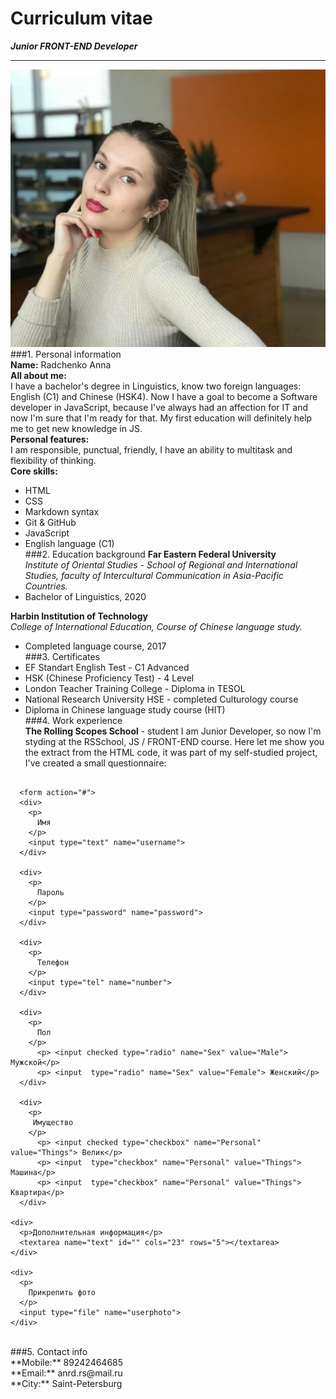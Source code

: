 # Curriculum vitae
***Junior FRONT-END Developer*** <br/>
***
![my photo](cvphoto.jpg) <br/>
###1. Personal information <br/>
**Name:** Radchenko Anna <br/>
**All about me:** <br/>
I have a bachelor's degree in Linguistics, know two foreign languages: English (C1) and Chinese (HSK4). Now I have a goal to become a Software developer in JavaScript, because I've always had an affection for IT and now I'm sure that I'm ready for that. My first education will definitely help me to get new knowledge in JS. <br/>
**Personal features:** <br/>
I am responsible, punctual, friendly, I have an ability to multitask and flexibility of thinking.<br/>
**Core skills:**
* HTML 
* CSS
* Markdown syntax
* Git & GitHub
* JavaScript
* English language (C1) <br/>
###2. Education background
**Far Eastern Federal University** <br/>
  *Institute of Oriental Studies - School of Regional and International Studies, faculty of Intercultural Communication in Asia-Pacific Countries.* <br/>
* Bachelor of Linguistics, 2020 <br/>

**Harbin Institution of Technology** <br/>
 *College of International Education, Course of Chinese language study.* <br/>
* Completed language course, 2017 <br/>
###3. Certificates <br/>
* EF Standart English Test - C1 Advanced
* HSK (Chinese Proficiency Test) - 4 Level
* London Teacher Training College - Diploma in TESOL
* National Research University HSE - completed Culturology course
* Diploma in Chinese language study course (HIT) <br/>
###4. Work experience <br/>
**The Rolling Scopes School** - student
I am Junior Developer, so now I'm styding at the RSSchool, JS / FRONT-END course.
Here let me show you the extract from the HTML code, it was part of my self-studied project, I've created a small questionnaire: <br/>
```<body>

  <form action="#">
  <div>
    <p>
      Имя
    </p>
    <input type="text" name="username">
  </div>

  <div>
    <p>
      Пароль
    </p>
    <input type="password" name="password">
  </div>

  <div>
    <p>
      Телефон
    </p>
    <input type="tel" name="number">
  </div>

  <div>
    <p>
      Пол
    </p>
      <p> <input checked type="radio" name="Sex" value="Male"> Мужской</p>
      <p> <input  type="radio" name="Sex" value="Female"> Женский</p>
  </div>

  <div>
    <p>
     Имущество
    </p>
      <p> <input checked type="checkbox" name="Personal" value="Things"> Велик</p>
      <p> <input  type="checkbox" name="Personal" value="Things"> Машина</p>
      <p> <input  type="checkbox" name="Personal" value="Things"> Квартира</p>
  </div>

<div>
  <p>Дополнительная информация</p>
  <textarea name="text" id="" cols="23" rows="5"></textarea>
</div>

<div>
  <p>
    Прикрепить фото
  </p>
  <input type="file" name="userphoto">
</div> 
``` 
<br/>
###5. Contact info <br/>
**Mobile:** 89242464685 <br/>
**Email:** anrd.rs@mail.ru<br/>
**City:** Saint-Petersburg<br/>


